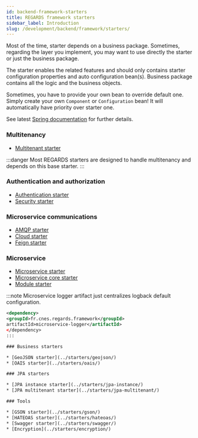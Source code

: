 ```yaml
---
id: backend-framework-starters
title: REGARDS framework starters 
sidebar_label: Introduction
slug: /development/backend/framework/starters/
---
```


Most of the time, starter depends on a business package. Sometimes, regarding the layer you implement, you may want to use directly the starter or just the business package.

The starter enables the related features and should only contains starter configuration properties and auto configuration bean(s). Business package contains all the logic and the business objects.

Sometimes, you have to provide your own bean to override default one. Simply create your own `Component` or `Configuration` bean! It will automatically have priority over starter one.

See latest [Spring documentation](https://docs.spring.io/spring-boot/docs/current/reference/htmlsingle/#boot-features-custom-starter) for further details.

### Multitenancy

* [Multitenant starter](../starters/multitenant/)

:::danger
Most REGARDS starters are designed to handle multitenancy and depends on this base starter.
:::

### Authentication and authorization

* [Authentication starter](../starters/authentication/)
* [Security starter](../starters/security/)

### Microservice communications

* [AMQP starter](../starters/amqp/)
* [Cloud starter](../starters/cloud/)
* [Feign starter](../starters/feign/)

### Microservice

* [Microservice starter](../starters/microservice/)
* [Microservice core starter](../starters/microservice-core/)
* [Module starter](../starters/module/)

:::note
Microservice logger artifact just centralizes logback default configuration.
```xml
<dependency>
<groupId>fr.cnes.regards.framework</groupId>
artifactId>microservice-logger</artifactId>
</dependency>
:::

### Business starters

* [GeoJSON starter](../starters/geojson/)
* [OAIS starter](../starters/oais/)

### JPA starters

* [JPA instance starter](../starters/jpa-instance/)
* [JPA multitenant starter](../starters/jpa-multitenant/)

### Tools

* [GSON starter](../starters/gson/)
* [HATEOAS starter](../starters/hateoas/)
* [Swagger starter](../starters/swagger/)
* [Encryption](../starters/encryption/)
